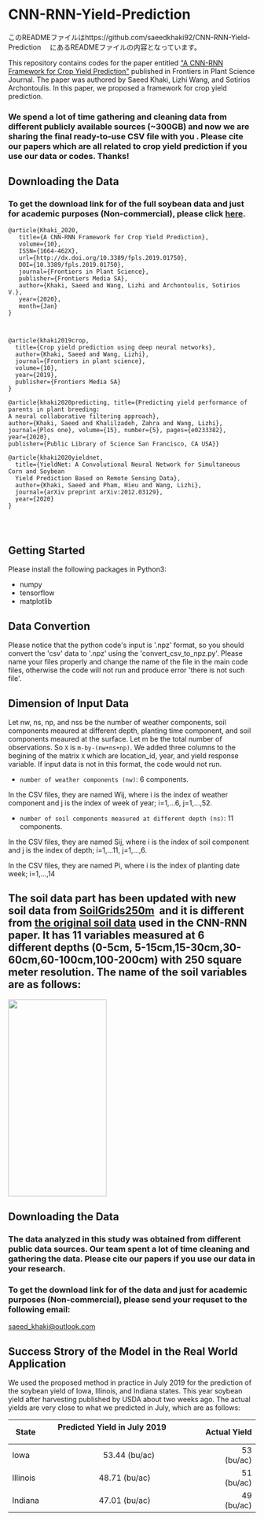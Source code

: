 # CNN-RNN-Yield-Prediction

このREADMEファイルはhttps://github.com/saeedkhaki92/CNN-RNN-Yield-Prediction　
にあるREADMEファイルの内容となっています。


This repository contains codes for the paper entitled <a href="https://www.frontiersin.org/articles/10.3389/fpls.2019.01750/full" target="_blank">"A CNN-RNN Framework for Crop Yield Prediction"</a> published in Frontiers in Plant Science Journal. The paper was authored by Saeed Khaki, Lizhi Wang, and Sotirios Archontoulis. In this paper, we proposed a framework for crop yield prediction.


### We spend a lot of time gathering and cleaning data from different publicly available sources (~300GB) and now we are sharing the final ready-to-use CSV file with you . Please cite our papers which are all related to crop yield prediction if you use our data or codes. Thanks!


## Downloading the Data

### To get the download link for of the full soybean data and just for academic purposes (Non-commercial), please click [here](https://drive.google.com/file/d/17Qp0cZnQ8fp9Q_q4T9l31QijaYJ5mSW6/view?usp=sharing).


```
@article{Khaki_2020,
   title={A CNN-RNN Framework for Crop Yield Prediction},
   volume={10},
   ISSN={1664-462X},
   url={http://dx.doi.org/10.3389/fpls.2019.01750},
   DOI={10.3389/fpls.2019.01750},
   journal={Frontiers in Plant Science},
   publisher={Frontiers Media SA},
   author={Khaki, Saeed and Wang, Lizhi and Archontoulis, Sotirios V.},
   year={2020},
   month={Jan}
}



@article{khaki2019crop,
  title={Crop yield prediction using deep neural networks},
  author={Khaki, Saeed and Wang, Lizhi},
  journal={Frontiers in plant science},
  volume={10},
  year={2019},
  publisher={Frontiers Media SA}
}

@article{khaki2020predicting, title={Predicting yield performance of parents in plant breeding: 
A neural collaborative filtering approach}, 
author={Khaki, Saeed and Khalilzadeh, Zahra and Wang, Lizhi},
journal={Plos one}, volume={15}, number={5}, pages={e0233382}, 
year={2020}, 
publisher={Public Library of Science San Francisco, CA USA}}

@article{khaki2020yieldnet,
  title={YieldNet: A Convolutional Neural Network for Simultaneous Corn and Soybean
  Yield Prediction Based on Remote Sensing Data},
  author={Khaki, Saeed and Pham, Hieu and Wang, Lizhi},
  journal={arXiv preprint arXiv:2012.03129},
  year={2020}
}




```


## Getting Started 

Please install the following packages in Python3:

- numpy
- tensorflow
- matplotlib


## Data Convertion

Please notice that the python code's input is '.npz' format, so you should convert the 'csv' data to '.npz' using the 'convert_csv_to_npz.py'. Please name your files properly and change the name of the file in the main code files, otherwise the code will not run and produce error 'there is not such file'.

## Dimension of Input Data

Let nw, ns, np, and nss be the number of weather components, soil components meaured at different depth, planting time component, and soil components meaured at the surface. Let m be the total number of observations. So `X` is `m-by-(nw+ns+np)`. We added three columns to the begining of the matrix `X` which are location_id, year, and yield response variable.  If input data is not in this format, the code would not run.

- `number of weather components (nw)`: 6 components.

 In the CSV files, they are named Wij, where i is the index of weather component and j is the index of week of year; i=1,...6, j=1,...,52. 
 
- `number of soil components measured at different depth (ns)`: 11 components.

 In the CSV files, they are named Sij, where i is the index of soil component and j is the index of depth; i=1,...11, j=1,...,6. 


In the CSV files, they are named Pi, where i is the index of planting date week; i=1,...,14 




## The soil data part has been updated with new soil data from <a href="https://www.isric.org/explore/soilgrids/faq-soilgrids" target="_blank">SoilGrids250m</a>  and it is different from <a href="https://www.nrcs.usda.gov/wps/portal/nrcs/detail/soils/home/?cid=nrcs142p2_053628" target="_blank">the original soil data</a> used in the CNN-RNN paper. It has 11 variables measured at 6 different depths (0-5cm, 5-15cm,15-30cm,30-60cm,60-100cm,100-200cm) with 250 square meter resolution. The name of the soil variables are as follows:


<img src="soilgrid250_vars.png" width="200" height="400">





## Downloading the Data

### The data analyzed in this study was obtained from different public data sources. Our team spent a lot of time cleaning and gathering the data. Please cite our papers if you use our data in your research.  

### To get the download link for of the data and just for academic purposes (Non-commercial), please send your requset to the following email:

saeed_khaki@outlook.com




## Success Strory of the Model in the Real World Application

We used the proposed method in practice in July 2019 for the prediction of the soybean yield of Iowa, Illinois, and Indiana states. This year soybean yield after harvesting published by USDA about two weeks ago. The actual yields are very close to what we predicted in July, which are as follows:

|State|         Predicted Yield in July 2019          |Actual Yield|
| ------------- |:-------------:| -----:|
|Iowa|                  53.44 (bu/ac)|                  53 (bu/ac)|
|Illinois|              48.71 (bu/ac)|                  51 (bu/ac)|
|Indiana|               47.01 (bu/ac)|                  49 (bu/ac)|



